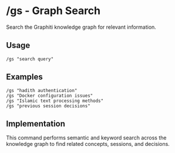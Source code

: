 # /gs - Graph Search

Search the Graphiti knowledge graph for relevant information.

## Usage
```
/gs "search query"
```

## Examples
```
/gs "hadith authentication"
/gs "Docker configuration issues"
/gs "Islamic text processing methods"
/gs "previous session decisions"
```

## Implementation
This command performs semantic and keyword search across the knowledge graph to find related concepts, sessions, and decisions.